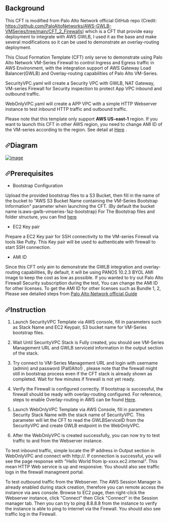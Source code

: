 ## Background
<p dir="auto">This CFT is modified from Palo Alto Network official GitHub repo (Credit: <a href="https://github.com/PaloAltoNetworks/AWS-GWLB-VMSeries/tree/main/CFT_2_Firewalls">https://github.com/PaloAltoNetworks/AWS-GWLB-VMSeries/tree/main/CFT_2_Firewalls</a>) which is a CFT that provide easy deployment to integrate with AWS GWLB, I used it as the base and make several modifications so it can be used to demonstrate an overlay-routing deployment.</p>
<p dir="auto">This Cloud Formation Template (CFT) only serve to demonstrate using Palo Alto Network VM-Series Firewall to control Ingress and Egress traffic in AWS Environment, with the integration support of AWS Gateway Load Balancer(GWLB) and Overlay-routing capabilities of Palo Alto VM-Series.</p>
<p dir="auto">SecurityVPC.yaml
will create a Security VPC with GWLB, NAT Gateway, VM-series Firewall for Security inspection to protect App VPC inbound and outbound traffic.</p>
<p dir="auto">WebOnlyVPC.yaml
will create a APP VPC with a simple HTTP Webserver instance to test inbound HTTP traffic and outbound traffic.</p>
<p dir="auto">Please note that this template only support <strong>AWS US-east-1</strong> region. If you want to launch this CFT in other AWS region, you need to change AMI ID of the VM-series according to the region. See detail at <a href="https://docs.paloaltonetworks.com/vm-series/11-0/vm-series-deployment/set-up-the-vm-series-firewall-on-aws/deploy-the-vm-series-firewall-on-aws/obtain-the-ami/get-amazon-machine-image-ids" rel="nofollow">Here</a> .</p>
<h2 dir="auto"><a id="user-content-diagram" class="anchor" aria-hidden="true" href="#diagram"><svg class="octicon octicon-link" viewBox="0 0 16 16" version="1.1" width="16" height="16" aria-hidden="true"><path fill-rule="evenodd" d="M7.775 3.275a.75.75 0 001.06 1.06l1.25-1.25a2 2 0 112.83 2.83l-2.5 2.5a2 2 0 01-2.83 0 .75.75 0 00-1.06 1.06 3.5 3.5 0 004.95 0l2.5-2.5a3.5 3.5 0 00-4.95-4.95l-1.25 1.25zm-4.69 9.64a2 2 0 010-2.83l2.5-2.5a2 2 0 012.83 0 .75.75 0 001.06-1.06 3.5 3.5 0 00-4.95 0l-2.5 2.5a3.5 3.5 0 004.95 4.95l1.25-1.25a.75.75 0 00-1.06-1.06l-1.25 1.25a2 2 0 01-2.83 0z"></path></svg></a>Diagram</h2>
<p dir="auto"><a target="_blank" rel="noopener noreferrer nofollow" href="https://user-images.githubusercontent.com/22727679/208853498-8d8966a7-b9b2-472b-a91a-5cc8a2e70d00.png"><img src="https://user-images.githubusercontent.com/22727679/208853498-8d8966a7-b9b2-472b-a91a-5cc8a2e70d00.png" alt="image" style="max-width: 100%;"></a></p>
<h2 dir="auto"><a id="user-content-prerequisites" class="anchor" aria-hidden="true" href="#prerequisites"><svg class="octicon octicon-link" viewBox="0 0 16 16" version="1.1" width="16" height="16" aria-hidden="true"><path fill-rule="evenodd" d="M7.775 3.275a.75.75 0 001.06 1.06l1.25-1.25a2 2 0 112.83 2.83l-2.5 2.5a2 2 0 01-2.83 0 .75.75 0 00-1.06 1.06 3.5 3.5 0 004.95 0l2.5-2.5a3.5 3.5 0 00-4.95-4.95l-1.25 1.25zm-4.69 9.64a2 2 0 010-2.83l2.5-2.5a2 2 0 012.83 0 .75.75 0 001.06-1.06 3.5 3.5 0 00-4.95 0l-2.5 2.5a3.5 3.5 0 004.95 4.95l1.25-1.25a.75.75 0 00-1.06-1.06l-1.25 1.25a2 2 0 01-2.83 0z"></path></svg></a>Prerequisites</h2>
<ul dir="auto">
<li>Bootstrap Configuration</li>
</ul>
<p dir="auto">Upload the provided bootstrap files to a S3 Bucket, then fill in the name of the bucket to  "AWS S3 Bucket Name containing the VM-Series Bootstrap Information" parameter when launching the CFT. (By default the bucket name is:aws-gwlb-vmseries-1az-bootstrap)
For The Bootstrap files and folder structure, you can find <a href="https://docs.paloaltonetworks.com/vm-series/11-0/vm-series-deployment/bootstrap-the-vm-series-firewall/bootstrap-the-vm-series-firewall-in-aws" rel="nofollow">here</a></p>
<ul dir="auto">
<li>EC2 Key pair</li>
</ul>
<p dir="auto">Prepare a EC2 Key pair for SSH connectivity to the VM-series Firewall via tools like Putty.
This Key pair will be used to authenticate with firewall to start SSH connection.</p>
<ul dir="auto">
<li>AMI ID</li>
</ul>
<p dir="auto">Since this CFT only aim to demonstrate the GWLB integration and overlay-routing capabilities,
By default, it will be using PANOS 10.2.3 BYOL AMI image to keep the cost as low as possible.
If you wanted to try out Palo Alto Firewall Security subscription during the test,
You can change the AMI ID for other licenses.
To get the AMI ID for other licenses such as Bundle 1, 2,
Please see detailed steps from <a href="https://docs.paloaltonetworks.com/vm-series/11-0/vm-series-deployment/set-up-the-vm-series-firewall-on-aws/deploy-the-vm-series-firewall-on-aws/obtain-the-ami/get-amazon-machine-image-ids" rel="nofollow">Palo Alto Network official Guide</a></p>
<h2 dir="auto"><a id="user-content-instruction" class="anchor" aria-hidden="true" href="#instruction"><svg class="octicon octicon-link" viewBox="0 0 16 16" version="1.1" width="16" height="16" aria-hidden="true"><path fill-rule="evenodd" d="M7.775 3.275a.75.75 0 001.06 1.06l1.25-1.25a2 2 0 112.83 2.83l-2.5 2.5a2 2 0 01-2.83 0 .75.75 0 00-1.06 1.06 3.5 3.5 0 004.95 0l2.5-2.5a3.5 3.5 0 00-4.95-4.95l-1.25 1.25zm-4.69 9.64a2 2 0 010-2.83l2.5-2.5a2 2 0 012.83 0 .75.75 0 001.06-1.06 3.5 3.5 0 00-4.95 0l-2.5 2.5a3.5 3.5 0 004.95 4.95l1.25-1.25a.75.75 0 00-1.06-1.06l-1.25 1.25a2 2 0 01-2.83 0z"></path></svg></a>Instruction</h2>
<ol dir="auto">
<li>
<p dir="auto">Launch SecurityVPC Template via AWS console, fill in parameters such as Stack Name and EC2 Keypair, S3 bucket name for VM-Series bootstrap files.</p>
</li>
<li>
<p dir="auto">Wait Until SecurityVPC Stack is Fully created, you should see VM-Series Management URL and GWLB serviceid information in the output section of the stack.</p>
</li>
<li>
<p dir="auto">Try connect to VM-Series Management URL and login with username (admin) and password (Pal0Alto!) , please note that the firewall might still in bootstrap process even if the CFT stack is already shown as completed. Wait for few minutes if firewall is not yet ready.</p>
</li>
<li>
<p dir="auto">Verify the Firewall is configured correctly. If bootstrap is successful, the firewall should be ready with overlay-routing configured. For reference, steps to enable Overlay-routing in AWS can be found <a href="https://docs.paloaltonetworks.com/vm-series/10-1/vm-series-deployment/set-up-the-vm-series-firewall-on-aws/vm-series-integration-with-gateway-load-balancer/integrate-the-vm-series-with-an-aws-gateway-load-balancer/enable-overlay-routing-for-the-vm-series-on-aws" rel="nofollow">Here</a>.</p>
</li>
<li>
<p dir="auto">Launch WebOnlyVPC Template  via AWS Console, fill in parameters Security Stack Name with the stack name of SecurityVPC. This parameter will let the CFT to read the GWLBServiceID from the SecurityVPC and create GWLB endpoint in the WebOnlyVPC.</p>
</li>
<li>
<p dir="auto">After the WebOnlyVPC is created successfully, you can now try to test traffic to and from the Webserver instance.</p>
</li>
</ol>
<p dir="auto">To test inbound traffic, simple locate the IP address in Output section in WebOnlyVPC and connect with http://<WebServer IP>. If connection is successful, you will see the page response with "Hello World from ip-xxxx.ec2.internal". This mean HTTP Web service is up and responsive. You should also see traffic logs in the firewall managment portal.</p>
<p dir="auto">To test outbound traffic from the Webserver. The AWS Session Manager is already enabled during stack creation, therefore you can remote access the instance via aws console. Browse to EC2 page, then right-click the Webserver instance, click "Connect" then Click "Connect" in the Session manager tab. Then you can try to ping       8.8.8.8 from the instance to verify the instance is able to ping to internet via the Firewall. You should also see traffic log in the Firewall.</p>
</article>
